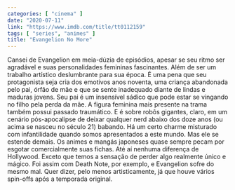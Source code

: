```yaml
---
categories: [ "cinema" ]
date: "2020-07-11"
link: "https://www.imdb.com/title/tt0112159"
tags: [ "series", "animes" ]
title: "Evangelion No More"
---
```

Cansei de Evangelion em meia-dúzia de episódios, apesar se seu ritmo ser agradável e suas personalidades femininas fascinantes. Além de ser um trabalho artístico deslumbrante para sua época. É uma pena que seu protagonista seja cria dos emotivos anos noventa, uma criança abandonada pelo pai, órfão de mãe e que se sente inadequado diante de lindas e maduras jovens. Seu pai é um insensível sádico que pode estar se vingando no filho pela perda da mãe. A figura feminina mais presente na trama também possui passado traumático. E é sobre robôs gigantes, claro, em um cenário pós-apocalipse de deixar qualquer nerd abaixo dos doze anos (ou acima se nasceu no século 21) babando. Há um certo charme misturado com infantilidade quando somos apresentados a este mundo. Mas ele se estende demais. Os animes e mangás japoneses quase sempre pecam por esgotar comercialmente suas fichas. Até aí nenhuma diferença de Hollywood. Exceto que temos a sensação de perder algo realmente único e mágico. Foi assim com Death Note, por exemplo, e Evangelion sofre do mesmo mal. Quer dizer, pelo menos artisticamente, já que houve vários spin-offs após a temporada original.
